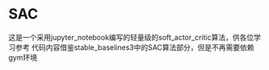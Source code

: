 # SAC
这是一个采用jupyter_notebook编写的轻量级的soft_actor_critic算法，供各位学习参考
代码内容借鉴stable_baselines3中的SAC算法部分，但是不再需要依赖gym环境
